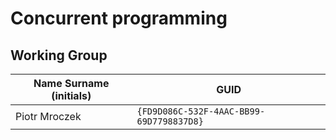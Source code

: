 # Concurrent programming

## Working Group

| Name Surname (initials) | GUID                                     |
| ----------------------- | ---------------------------------------- |
| Piotr Mroczek              | `{FD9D086C-532F-4AAC-BB99-69D7798837D8}` |
